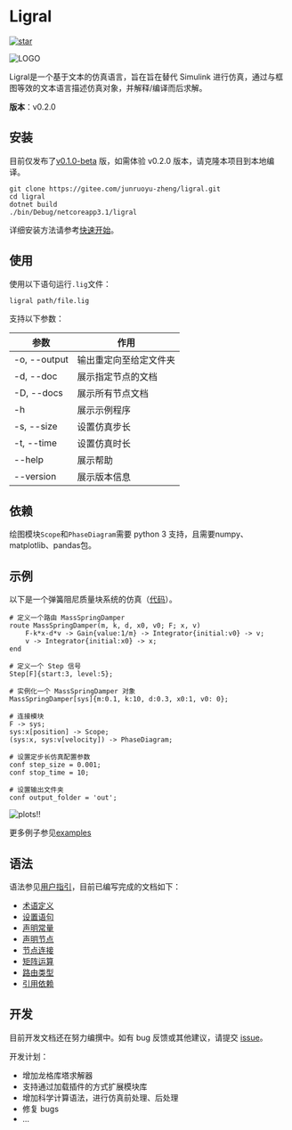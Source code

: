 <!-- Copyright (C) 2019-2021 Junruoyu Zheng. Home page: https://junruoyu-zheng.gitee.io/ligral

     Distributed under MIT license.
     See file LICENSE for detail or copy at https://opensource.org/licenses/MIT
-->

# Ligral

<a href='https://gitee.com/junruoyu-zheng/ligral/stargazers'><img src='https://gitee.com/junruoyu-zheng/ligral/badge/star.svg?theme=gray' alt='star'></img></a>

![LOGO](https://sued-wind.cc/static/img/ligral/ligral.png)

Ligral是一个基于文本的仿真语言，旨在旨在替代 Simulink 进行仿真，通过与框图等效的文本语言描述仿真对象，并解释/编译而后求解。

**版本**：v0.2.0

## 安装

目前仅发布了[v0.1.0-beta](https://gitee.com/junruoyu-zheng/ligral/releases/v0.1.0-beta) 版，如需体验 v0.2.0 版本，请克隆本项目到本地编译。

    git clone https://gitee.com/junruoyu-zheng/ligral.git
    cd ligral
    dotnet build
    ./bin/Debug/netcoreapp3.1/ligral

详细安装方法请参考[快速开始](doc/quick-start/README.md)。

## 使用

使用以下语句运行`.lig`文件：

    ligral path/file.lig


支持以下参数：

|参数|作用|
|--|--|
|  -o, --output  | 输出重定向至给定文件夹 |
|  -d, --doc     | 展示指定节点的文档 |
|  -D, --docs    | 展示所有节点文档 |
|  -h            | 展示示例程序 |
|  -s, --size    | 设置仿真步长 |
|  -t, --time    | 设置仿真时长 |
|  --help        | 展示帮助 |
|  --version     | 展示版本信息 |

## 依赖

绘图模块`Scope`和`PhaseDiagram`需要 python 3 支持，且需要numpy、matplotlib、pandas包。

## 示例

以下是一个弹簧阻尼质量块系统的仿真（[代码](examples/mass-spring-damper/main.lig)）。

    # 定义一个路由 MassSpringDamper
    route MassSpringDamper(m, k, d, x0, v0; F; x, v)
        F-k*x-d*v -> Gain{value:1/m} -> Integrator{initial:v0} -> v;
        v -> Integrator{initial:x0} -> x;
    end

    # 定义一个 Step 信号
    Step[F]{start:3, level:5};

    # 实例化一个 MassSpringDamper 对象
    MassSpringDamper[sys]{m:0.1, k:10, d:0.3, x0:1, v0: 0};

    # 连接模块
    F -> sys;
    sys:x[position] -> Scope;
    (sys:x, sys:v[velocity]) -> PhaseDiagram;

    # 设置定步长仿真配置参数
    conf step_size = 0.001;
    conf stop_time = 10;

    # 设置输出文件夹
    conf output_folder = 'out';

![plots!!](web/img/mass-spring-damper.gif)

更多例子参见[examples](examples/)

## 语法

语法参见[用户指引](doc/user-guide/README.md)，目前已编写完成的文档如下：

- [术语定义](doc/user-guide/terms.md)
- [设置语句](doc/user-guide/config.md)
- [声明常量](doc/user-guide/const.md)
- [声明节点](doc/user-guide/node.md)
- [节点连接](doc/user-guide/link.md)
- [矩阵运算](doc/user-guide/matrix.md)
- [路由类型](doc/user-guide/route.md)
- [引用依赖](doc/user-guide/import.md)

## 开发

目前开发文档还在努力编撰中。如有 bug 反馈或其他建议，请提交 [issue](https://gitee.com/junruoyu-zheng/ligral/issues)。

开发计划：

- 增加龙格库塔求解器
- 支持通过加载插件的方式扩展模块库
- 增加科学计算语法，进行仿真前处理、后处理
- 修复 bugs
- ...

